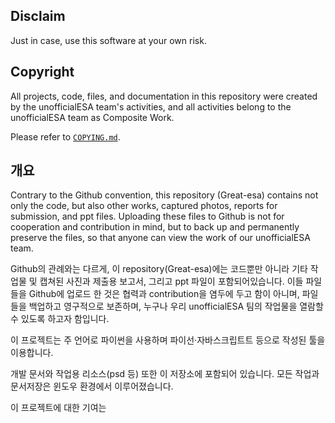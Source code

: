 ## Disclaim

Just in case, use this software at your own risk.

## Copyright

All projects, code, files, and documentation in this repository were created by the unofficialESA team's activities, and all activities belong to the unofficialESA team as Composite Work.

Please refer to [`COPYING.md`](COPYING.md).

## 개요

Contrary to the Github convention, this repository (Great-esa) contains not only the code, but also other works, captured photos, reports for submission, and ppt files.
Uploading these files to Github is not for cooperation and contribution in mind, but to back up and permanently preserve the files, so that anyone can view the work of our unofficialESA team.

Github의 관례와는 다르게, 이 repository(Great-esa)에는 코드뿐만 아니라 기타 작업물 및 캡쳐된 사진과 제출용 보고서, 그리고 ppt 파일이 포함되어있습니다.
이들 파일들을 Github에 업로드 한 것은 협력과 contribution을 염두에 두고 함이 아니며, 파일들을 백업하고 영구적으로 보존하며, 누구나 우리 unofficialESA 팀의 작업물을 열람할 수 있도록 하고자 함입니다.

이 프로젝트는 주 언어로 파이썬을 사용하며 파이선·자바스크립트트 등으로 작성된 툴을 이용합니다.

개발 문서와 작업용 리소스(psd 등) 또한 이 저장소에 포함되어 있습니다. 모든 작업과 문서저장은 윈도우 환경에서 이루어졌습니다.

이 프로젝트에 대한 기여는
